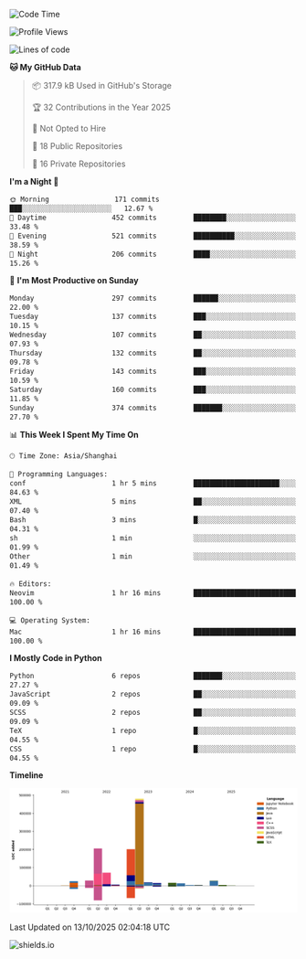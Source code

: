 <!--START_SECTION:waka-->
![Code Time](http://img.shields.io/badge/Code%20Time-439%20hrs%2017%20mins-blue)

![Profile Views](http://img.shields.io/badge/Profile%20Views-8-blue)

![Lines of code](https://img.shields.io/badge/From%20Hello%20World%20I%27ve%20Written-1.1%20million%20lines%20of%20code-blue)

**🐱 My GitHub Data** 

> 📦 317.9 kB Used in GitHub's Storage 
 > 
> 🏆 32 Contributions in the Year 2025
 > 
> 🚫 Not Opted to Hire
 > 
> 📜 18 Public Repositories 
 > 
> 🔑 16 Private Repositories 
 > 
**I'm a Night 🦉** 

```text
🌞 Morning                171 commits         ███░░░░░░░░░░░░░░░░░░░░░░   12.67 % 
🌆 Daytime                452 commits         ████████░░░░░░░░░░░░░░░░░   33.48 % 
🌃 Evening                521 commits         ██████████░░░░░░░░░░░░░░░   38.59 % 
🌙 Night                  206 commits         ████░░░░░░░░░░░░░░░░░░░░░   15.26 % 
```
📅 **I'm Most Productive on Sunday** 

```text
Monday                   297 commits         ██████░░░░░░░░░░░░░░░░░░░   22.00 % 
Tuesday                  137 commits         ███░░░░░░░░░░░░░░░░░░░░░░   10.15 % 
Wednesday                107 commits         ██░░░░░░░░░░░░░░░░░░░░░░░   07.93 % 
Thursday                 132 commits         ██░░░░░░░░░░░░░░░░░░░░░░░   09.78 % 
Friday                   143 commits         ███░░░░░░░░░░░░░░░░░░░░░░   10.59 % 
Saturday                 160 commits         ███░░░░░░░░░░░░░░░░░░░░░░   11.85 % 
Sunday                   374 commits         ███████░░░░░░░░░░░░░░░░░░   27.70 % 
```


📊 **This Week I Spent My Time On** 

```text
🕑︎ Time Zone: Asia/Shanghai

💬 Programming Languages: 
conf                     1 hr 5 mins         █████████████████████░░░░   84.63 % 
XML                      5 mins              ██░░░░░░░░░░░░░░░░░░░░░░░   07.40 % 
Bash                     3 mins              █░░░░░░░░░░░░░░░░░░░░░░░░   04.31 % 
sh                       1 min               ░░░░░░░░░░░░░░░░░░░░░░░░░   01.99 % 
Other                    1 min               ░░░░░░░░░░░░░░░░░░░░░░░░░   01.49 % 

🔥 Editors: 
Neovim                   1 hr 16 mins        █████████████████████████   100.00 % 

💻 Operating System: 
Mac                      1 hr 16 mins        █████████████████████████   100.00 % 
```

**I Mostly Code in Python** 

```text
Python                   6 repos             ███████░░░░░░░░░░░░░░░░░░   27.27 % 
JavaScript               2 repos             ██░░░░░░░░░░░░░░░░░░░░░░░   09.09 % 
SCSS                     2 repos             ██░░░░░░░░░░░░░░░░░░░░░░░   09.09 % 
TeX                      1 repo              █░░░░░░░░░░░░░░░░░░░░░░░░   04.55 % 
CSS                      1 repo              █░░░░░░░░░░░░░░░░░░░░░░░░   04.55 % 
```



**Timeline**

![Lines of Code chart](https://raw.githubusercontent.com/kopp4/kopp4/main/assets/bar_graph.png)


 Last Updated on 13/10/2025 02:04:18 UTC
<!--END_SECTION:waka-->
![shields.io](https://img.shields.io/github/commit-activity/w/kopp4/kopp4?color=g&label=abusing%20bot&style=flat-square)
